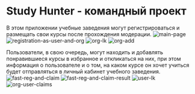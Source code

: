 # Study Hunter - командный проект  
В этом приложении учебные заведения могут регистрироваться и размещать свои курсы после прохождения модерации. 
![main-page](https://user-images.githubusercontent.com/57418284/132257653-b97a6c37-a310-47c2-9066-3ed653ecdf5b.jpg)
![registration-as-user-and-org](https://user-images.githubusercontent.com/57418284/132257671-9fc73a50-5b03-4245-96b9-6fc9f9db8fd0.png)
![org-lk](https://user-images.githubusercontent.com/57418284/132257716-bf4012e2-9a85-4f40-9fa2-9b02b2c119e1.png)
![org-add](https://user-images.githubusercontent.com/57418284/132257720-7c6c03f3-a163-425b-837e-b5c1de38e15f.png)

Пользователи, в свою очередь, могут находить и добавлять понравившиеся курсы в избранное и откликаться на них, при этом информация о пользователе и о том, на каком курсе он хочет учиться будет отправляться в личный кабинет учебного заведения.
![fast-reg-and-claim](https://user-images.githubusercontent.com/57418284/132257745-c6ffa2b8-79bd-4195-b731-f23310d2609e.png)
![fast-reg-and-claim-result](https://user-images.githubusercontent.com/57418284/132257747-c7196fbc-9d08-4f28-a357-a5d55c0febd1.png)
![user-lk](https://user-images.githubusercontent.com/57418284/132257753-3edca339-8969-44ad-bf46-5a54a999afcb.png)
![org-user-claims](https://user-images.githubusercontent.com/57418284/132257757-f62cd0fe-7c80-47b2-b4b8-cb3a8f382f54.png)
